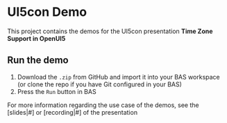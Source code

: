 # UI5con Demo

This project contains the demos for the UI5con presentation **Time Zone Support in OpenUI5**

## Run the demo

1. Download the `.zip` from GitHub and import it into your BAS workspace (or clone the repo if you have Git configured in your BAS)
2. Press the `Run` button in BAS

For more information regarding the use case of the demos, see the [slides|#] or [recording|#] of the presentation